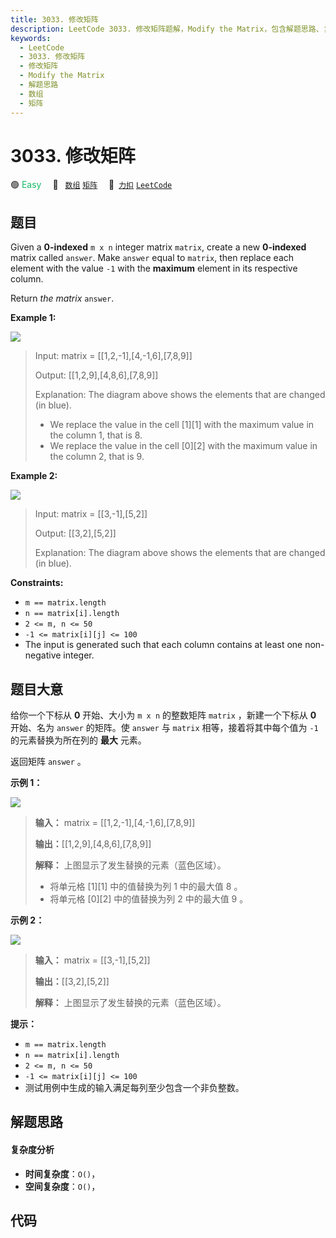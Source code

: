 ```yaml
---
title: 3033. 修改矩阵
description: LeetCode 3033. 修改矩阵题解，Modify the Matrix，包含解题思路、复杂度分析以及完整的 JavaScript 代码实现。
keywords:
  - LeetCode
  - 3033. 修改矩阵
  - 修改矩阵
  - Modify the Matrix
  - 解题思路
  - 数组
  - 矩阵
---
```


# 3033. 修改矩阵

🟢 <font color=#15bd66>Easy</font>&emsp; 🔖&ensp; [`数组`](/tag/array.md) [`矩阵`](/tag/matrix.md)&emsp; 🔗&ensp;[`力扣`](https://leetcode.cn/problems/modify-the-matrix) [`LeetCode`](https://leetcode.com/problems/modify-the-matrix)

## 题目

Given a **0-indexed** `m x n` integer matrix `matrix`, create a new
**0-indexed** matrix called `answer`. Make `answer` equal to `matrix`, then
replace each element with the value `-1` with the **maximum** element in its
respective column.

Return _the matrix_ `answer`.



**Example 1:**

![](https://assets.leetcode.com/uploads/2023/12/24/matrix1.png)

> Input: matrix = [[1,2,-1],[4,-1,6],[7,8,9]]
> 
> Output: [[1,2,9],[4,8,6],[7,8,9]]
> 
> Explanation: The diagram above shows the elements that are changed (in blue).
> - We replace the value in the cell [1][1] with the maximum value in the column 1, that is 8.
> - We replace the value in the cell [0][2] with the maximum value in the column 2, that is 9.

**Example 2:**

![](https://assets.leetcode.com/uploads/2023/12/24/matrix2.png)

> Input: matrix = [[3,-1],[5,2]]
> 
> Output: [[3,2],[5,2]]
> 
> Explanation: The diagram above shows the elements that are changed (in blue).

**Constraints:**

  * `m == matrix.length`
  * `n == matrix[i].length`
  * `2 <= m, n <= 50`
  * `-1 <= matrix[i][j] <= 100`
  * The input is generated such that each column contains at least one non-negative integer.


## 题目大意

给你一个下标从 **0** 开始、大小为 `m x n` 的整数矩阵 `matrix` ，新建一个下标从 **0** 开始、名为 `answer`
的矩阵。使 `answer` 与 `matrix` 相等，接着将其中每个值为 `-1` 的元素替换为所在列的 **最大** 元素。

返回矩阵 `answer` 。



**示例 1：**

![](https://assets.leetcode.com/uploads/2023/12/24/matrix1.png)

> 
> 
> 
> 
> 
> **输入：** matrix = [[1,2,-1],[4,-1,6],[7,8,9]]
> 
> **输出：**[[1,2,9],[4,8,6],[7,8,9]]
> 
> **解释：** 上图显示了发生替换的元素（蓝色区域）。
> - 将单元格 [1][1] 中的值替换为列 1 中的最大值 8 。
> - 将单元格 [0][2] 中的值替换为列 2 中的最大值 9 。
> 
> 

**示例 2：**

![](https://assets.leetcode.com/uploads/2023/12/24/matrix2.png)

> 
> 
> 
> 
> 
> **输入：** matrix = [[3,-1],[5,2]]
> 
> **输出：**[[3,2],[5,2]]
> 
> **解释：** 上图显示了发生替换的元素（蓝色区域）。
> 
> 



**提示：**

  * `m == matrix.length`
  * `n == matrix[i].length`
  * `2 <= m, n <= 50`
  * `-1 <= matrix[i][j] <= 100`
  * 测试用例中生成的输入满足每列至少包含一个非负整数。


## 解题思路

#### 复杂度分析

- **时间复杂度**：`O()`，
- **空间复杂度**：`O()`，

## 代码

```javascript

```